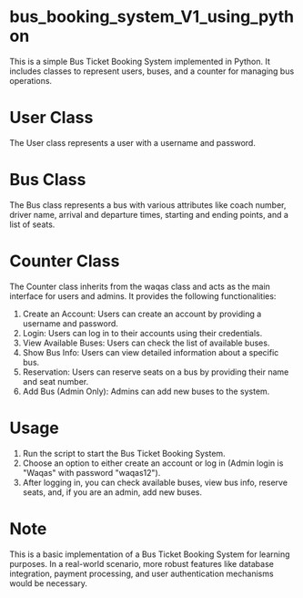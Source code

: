 # bus_booking_system_V1_using_python

This is a simple Bus Ticket Booking System implemented in Python. It includes classes to represent users, buses, and a counter for managing bus operations.
# User Class
The User class represents a user with a username and password.
# Bus Class
The Bus class represents a bus with various attributes like coach number, driver name, arrival and departure times, starting and ending points, and a list of seats.
# Counter Class
The Counter class inherits from the waqas class and acts as the main interface for users and admins. It provides the following functionalities:
1. Create an Account: Users can create an account by providing a username and password.
2. Login: Users can log in to their accounts using their credentials.
3. View Available Buses: Users can check the list of available buses.
4. Show Bus Info: Users can view detailed information about a specific bus.
5. Reservation: Users can reserve seats on a bus by providing their name and seat number.
6. Add Bus (Admin Only): Admins can add new buses to the system.
# Usage
1. Run the script to start the Bus Ticket Booking System.
2. Choose an option to either create an account or log in (Admin login is "Waqas" with password "waqas12").
3. After logging in, you can check available buses, view bus info, reserve seats, and, if you are an admin, add new buses.
# Note
This is a basic implementation of a Bus Ticket Booking System for learning purposes. In a real-world scenario, more robust features like database integration, payment processing, and user authentication mechanisms would be necessary.
